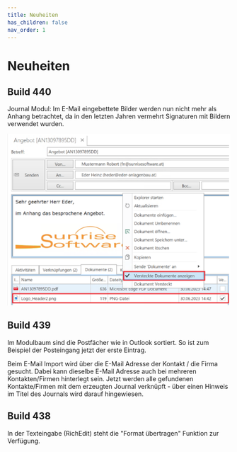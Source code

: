 ```yaml
---
title: Neuheiten
has_children: false
nav_order: 1
---
```


# Neuheiten

## Build 440

Journal Modul: Im E-Mail eingebettete Bilder werden nun nicht mehr als Anhang betrachtet, da in den letzten Jahren vermehrt Signaturen mit Bildern verwendet wurden.

![Screenshot](./Bilder/Neuigkeiten440_Screenshot1.png)

## Build 439

Im Modulbaum sind die Postfächer wie in Outlook sortiert. So ist zum Beispiel der Posteingang jetzt der erste Eintrag.

Beim E-Mail Import wird über die E-Mail Adresse der Kontakt / die Firma gesucht. Dabei kann dieselbe E-Mail Adresse auch bei mehreren Kontakten/Firmen hinterlegt sein.
Jetzt werden alle gefundenen Kontakte/Firmen mit dem erzeugten Journal verknüpft - über einen Hinweis im Titel des Journals wird darauf hingewiesen.

## Build 438

In der Texteingabe (RichEdit) steht die "Format übertragen" Funktion zur Verfügung.
